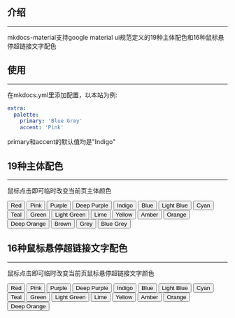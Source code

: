 ## **介绍**

---

mkdocs-material支持google material ui规范定义的19种主体配色和16种鼠标悬停超链接文字配色

## **使用**

---

在mkdocs.yml里添加配置，以本站为例:

```yaml
extra:
  palette:
    primary: 'Blue Grey'
    accent: 'Pink'
```

primary和accent的默认值均是"Indigo"

## **19种主体配色**

---

鼠标点击即可临时改变当前页主体颜色
<div>
  <button data-md-color-primary="red">Red</button>
  <button data-md-color-primary="pink">Pink</button>
  <button data-md-color-primary="purple">Purple</button>
  <button data-md-color-primary="deep-purple">Deep Purple</button>
  <button data-md-color-primary="indigo">Indigo</button>
  <button data-md-color-primary="blue">Blue</button>
  <button data-md-color-primary="light-blue">Light Blue</button>
  <button data-md-color-primary="cyan">Cyan</button>
  <button data-md-color-primary="teal">Teal</button>
  <button data-md-color-primary="green">Green</button>
  <button data-md-color-primary="light-green">Light Green</button>
  <button data-md-color-primary="lime">Lime</button>
  <button data-md-color-primary="yellow">Yellow</button>
  <button data-md-color-primary="amber">Amber</button>
  <button data-md-color-primary="orange">Orange</button>
  <button data-md-color-primary="deep-orange">Deep Orange</button>
  <button data-md-color-primary="brown">Brown</button>
  <button data-md-color-primary="grey">Grey</button>
  <button data-md-color-primary="blue-grey">Blue Grey</button>
</div>
<script>
  var buttons = document.querySelectorAll("button[data-md-color-primary]");
  console.log(buttons)
  Array.prototype.forEach.call(buttons, function(button) {
    button.addEventListener("click", function() {
      document.body.dataset.mdColorPrimary = this.dataset.mdColorPrimary;
    })
  })
</script>

## **16种鼠标悬停超链接文字配色**

---

鼠标点击即可临时改变当前页鼠标悬停超链接文字颜色

<button data-md-color-accent="red">Red</button>
<button data-md-color-accent="pink">Pink</button>
<button data-md-color-accent="purple">Purple</button>
<button data-md-color-accent="deep-purple">Deep Purple</button>
<button data-md-color-accent="indigo">Indigo</button>
<button data-md-color-accent="blue">Blue</button>
<button data-md-color-accent="light-blue">Light Blue</button>
<button data-md-color-accent="cyan">Cyan</button>
<button data-md-color-accent="teal">Teal</button>
<button data-md-color-accent="green">Green</button>
<button data-md-color-accent="light-green">Light Green</button>
<button data-md-color-accent="lime">Lime</button>
<button data-md-color-accent="yellow">Yellow</button>
<button data-md-color-accent="amber">Amber</button>
<button data-md-color-accent="orange">Orange</button>
<button data-md-color-accent="deep-orange">Deep Orange</button>

<script>
  var buttons = document.querySelectorAll("button[data-md-color-accent]");
  console.log(buttons)
  Array.prototype.forEach.call(buttons, function(button) {
    button.addEventListener("click", function() {
      document.body.dataset.mdColorAccent = this.dataset.mdColorAccent;
    })
  })
</script>

